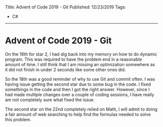 Title: Advent of Code 2019 - Git
Published: 12/23/2019
Tags: 
  - C#
---
# Advent of Code 2019 - Git

On the 16th for star 2, I had dig back into my memory on how to do dynamic program. This was required to have the problem end in a reasonable amount of time. I still think that I am missing an optimization somewhere as it did not finish in under 2 seconds like some other ones did.

So the 18th was a good reminder of why to use Git and commit often. I was having issue getting the second star due to some bug in the code. I fixed somethings in the code and then I got the right answer. However, since I had made multiple changes over a couple of coding sessions, I have really am not completely sure what fixed the issue.

The second star on the 22nd completely relied on Math, I will admit to doing a fair amount of web searching to help find the formulas needed to solve this problem.
